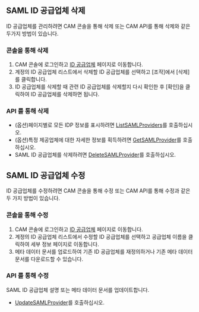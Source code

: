 ## SAML ID 공급업체 삭제

ID 공급업체를 관리하려면 CAM 콘솔을 통해 삭제 또는 CAM API를 통해 삭제와 같은 두가지 방법이 있습니다.

### 콘솔을 통해 삭제
1.	CAM 콘솔에 로그인하고 [ID 공급업체](https://console.cloud.tencent.com/cam/idp) 페이지로 이동합니다.
2.	계정의 ID 공급업체 리스트에서 삭제할 ID 공급업체를 선택하고 [조작]에서 [삭제]를 클릭합니다.
3.	ID 공급업체를 삭제할 때 관련 ID 공급업체를 삭제할지 다시 확인한 후 [확인]을 클릭하여 ID 공급업체를 삭제하면 됩니다.

### API 를 통해 삭제

- (옵션)페이지별로 모든 IDP 정보를 표시하려면 [ListSAMLProviders](https://intl.cloud.tencent.com/document/product/598/30298)를 호출하십시오.
- (옵션)특정 제공업체에 대한 자세한 정보를 획득하려면 [GetSAMLProvider](https://intl.cloud.tencent.com/document/product/598/30297)를 호출하십시오.
- SAML ID 공급업체를 삭제하려면 [DeleteSAMLProvider](https://intl.cloud.tencent.com/document/product/598/30301)를 호출하십시오.

## SAML ID 공급업체 수정

ID 공급업체를 수정하려면 CAM 콘솔을 통해 수정 또는 CAM API를 통해 수정과 같은 두 가지 방법이 있습니다.

### 콘솔을 통해 수정
1.	CAM 콘솔에 로그인하고 [ID 공급업체](https://console.cloud.tencent.com/cam/idp) 페이지로 이동합니다.
2.	계정의 ID 공급업체 리스트에서 수정할 ID 공급업체를 선택하고 공급업체 이름을 클릭하여 세부 정보 페이지로 이동합니다.
3.	메타 데이터 문서를 업로드하여 기존 ID 공급업체를 재정의하거나 기존 메타 데이터 문서를 다운로드할 수 있습니다.

### API 를 통해 수정

SAML ID 공급업체 설명 또는 메타 데이터 문서를 업데이트합니다.
- [UpdateSAMLProvider](https://intl.cloud.tencent.com/document/product/598/30296)를 호출하십시오.
